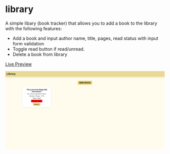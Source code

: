 # library

A simple libary (book tracker) that allows you to add a book to the library with the following features:
- Add a book and input author name, title, pages, read status with input form validation
- Toggle read button if read/unread.
- Delete a book from library

[Live Preview](https://faahm.github.io/library/)

![alt text](https://github.com/Faahm/library/blob/main/sample.png "Sample Preview")
